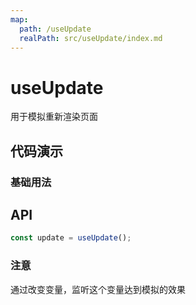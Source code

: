 ```yaml
---
map:
  path: /useUpdate
  realPath: src/useUpdate/index.md
---
```


# useUpdate

用于模拟重新渲染页面

## 代码演示

### 基础用法

<demo src="./demo/demo.vue"
  language="vue"
  title="基本用法"
  desc="通过改变ref的对象，用watch进行监听动态渲染页面">
</demo>


## API

```typescript
const update = useUpdate();
```

### 注意
通过改变变量，监听这个变量达到模拟的效果
